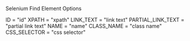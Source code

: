 Selenium Find Element Options 

ID = "id"
XPATH = "xpath"
LINK_TEXT = "link text"
PARTIAL_LINK_TEXT = "partial link text"
NAME = "name"
CLASS_NAME = "class name"
CSS_SELECTOR = "css selector"